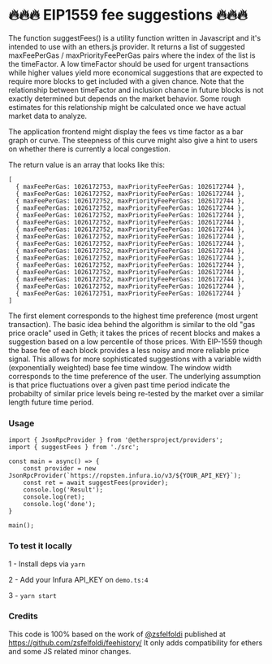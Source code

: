 # 🔥🔥🔥 EIP1559 fee suggestions 🔥🔥🔥

 The function suggestFees() is a utility function written in Javascript and it's intended to use with an ethers.js provider. It returns a list of suggested maxFeePerGas / maxPriorityFeePerGas pairs where the index of the list is the timeFactor. A low timeFactor should be used for urgent transactions while higher values yield more economical suggestions that are expected to require more blocks to get included with a given chance. Note that the relationship between timeFactor and inclusion chance in future blocks is not exactly determined but depends on the market behavior. Some rough estimates for this relationship might be calculated once we have actual market data to analyze.

The application frontend might display the fees vs time factor as a bar graph or curve. The steepness of this curve might also give a hint to users on whether there is currently a local congestion.

The return value is an array that looks like this:

```
[
  { maxFeePerGas: 1026172753, maxPriorityFeePerGas: 1026172744 },
  { maxFeePerGas: 1026172752, maxPriorityFeePerGas: 1026172744 },
  { maxFeePerGas: 1026172752, maxPriorityFeePerGas: 1026172744 },
  { maxFeePerGas: 1026172752, maxPriorityFeePerGas: 1026172744 },
  { maxFeePerGas: 1026172752, maxPriorityFeePerGas: 1026172744 },
  { maxFeePerGas: 1026172752, maxPriorityFeePerGas: 1026172744 },
  { maxFeePerGas: 1026172752, maxPriorityFeePerGas: 1026172744 },
  { maxFeePerGas: 1026172752, maxPriorityFeePerGas: 1026172744 },
  { maxFeePerGas: 1026172752, maxPriorityFeePerGas: 1026172744 },
  { maxFeePerGas: 1026172752, maxPriorityFeePerGas: 1026172744 },
  { maxFeePerGas: 1026172752, maxPriorityFeePerGas: 1026172744 },
  { maxFeePerGas: 1026172752, maxPriorityFeePerGas: 1026172744 },
  { maxFeePerGas: 1026172752, maxPriorityFeePerGas: 1026172744 },
  { maxFeePerGas: 1026172752, maxPriorityFeePerGas: 1026172744 },
  { maxFeePerGas: 1026172752, maxPriorityFeePerGas: 1026172744 },
  { maxFeePerGas: 1026172751, maxPriorityFeePerGas: 1026172744 }
]
```

The first element corresponds to the highest time preference (most urgent transaction).
The basic idea behind the algorithm is similar to the old "gas price oracle" used in Geth; it takes the prices of recent blocks and makes a suggestion based on a low percentile of those prices. With EIP-1559 though the base fee of each block provides a less noisy and more reliable price signal. This allows for more sophisticated suggestions with a variable width (exponentially weighted) base fee time window. The window width corresponds to the time preference of the user. The underlying assumption is that price fluctuations over a given past time period indicate the probabilty of similar price levels being re-tested by the market over a similar length future time period.

### Usage

```
import { JsonRpcProvider } from '@ethersproject/providers';
import { suggestFees } from './src';

const main = async() => {
    const provider = new JsonRpcProvider(`https://ropsten.infura.io/v3/${YOUR_API_KEY}`);
    const ret = await suggestFees(provider);
    console.log('Result');
    console.log(ret);
    console.log('done');
}

main();
```

### To test it locally

1 - Install deps via `yarn`

2 - Add your Infura API_KEY on `demo.ts:4`

3 - `yarn start`

### Credits

This code is 100% based on the work of [@zsfelfoldi](https://github.com/zsfelfoldi) published at https://github.com/zsfelfoldi/feehistory/
It only adds compatibility for ethers and some JS related minor changes.
